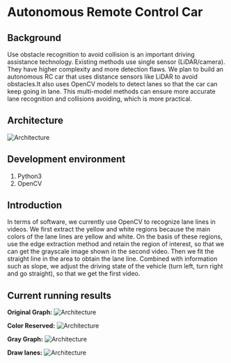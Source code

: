 # Autonomous Remote Control Car

## Background
Use obstacle recognition to avoid collision is an important driving assistance technology. Existing methods use single sensor (LiDAR/camera). They have higher complexity and more detection flaws. We plan to build an autonomous RC car that uses distance sensors like LiDAR to avoid obstacles.It also uses OpenCV models to detect lanes so that the car can keep going in lane. This multi-model methods can ensure more accurate lane recognition and collisions avoiding, which is more practical.

## Architecture
![Architecture](ReaddmeImg/1.png)

## Development environment
1.  Python3
2.  OpenCV

## Introduction
In terms of software, we currently use OpenCV to recognize lane lines in videos. We first extract the yellow and white regions because the main colors of the lane lines are yellow and white. On the basis of these regions, use the edge extraction method and retain the region of interest, so that we can get the grayscale image shown in the second video. Then we fit the straight line in the area to obtain the lane line. Combined with information such as slope, we adjust the driving state of the vehicle (turn left, turn right and go straight), so that we get the first video.

## Current running results

__Original Graph:__
![Architecture](ReaddmeImg/s1-1.png)

__Color Reserved:__
![Architecture](ReaddmeImg/s1-2.png)

__Gray Graph:__
![Architecture](ReaddmeImg/s2-1.png)

__Draw lanes:__
![Architecture](ReaddmeImg/s5-2.png)
